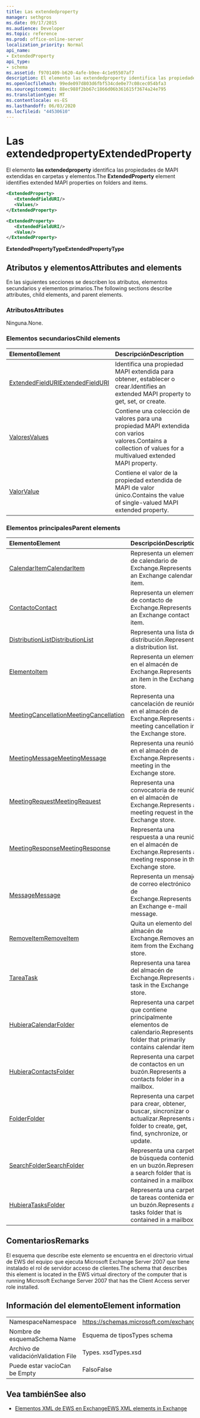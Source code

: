 ```yaml
---
title: Las extendedproperty
manager: sethgros
ms.date: 09/17/2015
ms.audience: Developer
ms.topic: reference
ms.prod: office-online-server
localization_priority: Normal
api_name:
- ExtendedProperty
api_type:
- schema
ms.assetid: f9701409-b620-4afe-b9ee-4c1e95507af7
description: El elemento las extendedproperty identifica las propiedades de MAPI extendidas en carpetas y elementos.
ms.openlocfilehash: 99ede097d803d6fbf534cde0e77c08cec054bfa3
ms.sourcegitcommit: 88ec988f2bb67c1866d06b361615f3674a24e795
ms.translationtype: MT
ms.contentlocale: es-ES
ms.lasthandoff: 06/03/2020
ms.locfileid: "44530610"
---
```

# <a name="extendedproperty"></a><span data-ttu-id="2e001-103">Las extendedproperty</span><span class="sxs-lookup"><span data-stu-id="2e001-103">ExtendedProperty</span></span>

<span data-ttu-id="2e001-104">El elemento **las extendedproperty** identifica las propiedades de MAPI extendidas en carpetas y elementos.</span><span class="sxs-lookup"><span data-stu-id="2e001-104">The **ExtendedProperty** element identifies extended MAPI properties on folders and items.</span></span> 
  
```xml
<ExtendedProperty>
   <ExtendedFieldURI/>
   <Values/>
</ExtendedProperty>
```

```xml
<ExtendedProperty>
   <ExtendedFieldURI/>
   <Value/>
</ExtendedProperty>
```

<span data-ttu-id="2e001-105">**ExtendedPropertyType**</span><span class="sxs-lookup"><span data-stu-id="2e001-105">**ExtendedPropertyType**</span></span>

## <a name="attributes-and-elements"></a><span data-ttu-id="2e001-106">Atributos y elementos</span><span class="sxs-lookup"><span data-stu-id="2e001-106">Attributes and elements</span></span>

<span data-ttu-id="2e001-107">En las siguientes secciones se describen los atributos, elementos secundarios y elementos primarios.</span><span class="sxs-lookup"><span data-stu-id="2e001-107">The following sections describe attributes, child elements, and parent elements.</span></span>
  
### <a name="attributes"></a><span data-ttu-id="2e001-108">Atributos</span><span class="sxs-lookup"><span data-stu-id="2e001-108">Attributes</span></span>

<span data-ttu-id="2e001-109">Ninguna.</span><span class="sxs-lookup"><span data-stu-id="2e001-109">None.</span></span>
  
### <a name="child-elements"></a><span data-ttu-id="2e001-110">Elementos secundarios</span><span class="sxs-lookup"><span data-stu-id="2e001-110">Child elements</span></span>

|<span data-ttu-id="2e001-111">**Elemento**</span><span class="sxs-lookup"><span data-stu-id="2e001-111">**Element**</span></span>|<span data-ttu-id="2e001-112">**Descripción**</span><span class="sxs-lookup"><span data-stu-id="2e001-112">**Description**</span></span>|
|:-----|:-----|
|[<span data-ttu-id="2e001-113">ExtendedFieldURI</span><span class="sxs-lookup"><span data-stu-id="2e001-113">ExtendedFieldURI</span></span>](extendedfielduri.md) <br/> |<span data-ttu-id="2e001-114">Identifica una propiedad MAPI extendida para obtener, establecer o crear.</span><span class="sxs-lookup"><span data-stu-id="2e001-114">Identifies an extended MAPI property to get, set, or create.</span></span>  <br/> |
|[<span data-ttu-id="2e001-115">Valores</span><span class="sxs-lookup"><span data-stu-id="2e001-115">Values</span></span>](values.md) <br/> |<span data-ttu-id="2e001-116">Contiene una colección de valores para una propiedad MAPI extendida con varios valores.</span><span class="sxs-lookup"><span data-stu-id="2e001-116">Contains a collection of values for a multivalued extended MAPI property.</span></span>  <br/> |
|[<span data-ttu-id="2e001-117">Valor</span><span class="sxs-lookup"><span data-stu-id="2e001-117">Value</span></span>](value.md) <br/> |<span data-ttu-id="2e001-118">Contiene el valor de la propiedad extendida de MAPI de valor único.</span><span class="sxs-lookup"><span data-stu-id="2e001-118">Contains the value of single-valued MAPI extended property.</span></span>  <br/> |
   
### <a name="parent-elements"></a><span data-ttu-id="2e001-119">Elementos principales</span><span class="sxs-lookup"><span data-stu-id="2e001-119">Parent elements</span></span>

|<span data-ttu-id="2e001-120">**Elemento**</span><span class="sxs-lookup"><span data-stu-id="2e001-120">**Element**</span></span>|<span data-ttu-id="2e001-121">**Descripción**</span><span class="sxs-lookup"><span data-stu-id="2e001-121">**Description**</span></span>|
|:-----|:-----|
|[<span data-ttu-id="2e001-122">CalendarItem</span><span class="sxs-lookup"><span data-stu-id="2e001-122">CalendarItem</span></span>](calendaritem.md) <br/> |<span data-ttu-id="2e001-123">Representa un elemento de calendario de Exchange.</span><span class="sxs-lookup"><span data-stu-id="2e001-123">Represents an Exchange calendar item.</span></span>  <br/> |
|[<span data-ttu-id="2e001-124">Contacto</span><span class="sxs-lookup"><span data-stu-id="2e001-124">Contact</span></span>](contact.md) <br/> |<span data-ttu-id="2e001-125">Representa un elemento de contacto de Exchange.</span><span class="sxs-lookup"><span data-stu-id="2e001-125">Represents an Exchange contact item.</span></span>  <br/> |
|[<span data-ttu-id="2e001-126">DistributionList</span><span class="sxs-lookup"><span data-stu-id="2e001-126">DistributionList</span></span>](distributionlist.md) <br/> |<span data-ttu-id="2e001-127">Representa una lista de distribución.</span><span class="sxs-lookup"><span data-stu-id="2e001-127">Represents a distribution list.</span></span>  <br/> |
|[<span data-ttu-id="2e001-128">Elemento</span><span class="sxs-lookup"><span data-stu-id="2e001-128">Item</span></span>](item.md) <br/> |<span data-ttu-id="2e001-129">Representa un elemento en el almacén de Exchange.</span><span class="sxs-lookup"><span data-stu-id="2e001-129">Represents an item in the Exchange store.</span></span>  <br/> |
|[<span data-ttu-id="2e001-130">MeetingCancellation</span><span class="sxs-lookup"><span data-stu-id="2e001-130">MeetingCancellation</span></span>](meetingcancellation.md) <br/> |<span data-ttu-id="2e001-131">Representa una cancelación de reunión en el almacén de Exchange.</span><span class="sxs-lookup"><span data-stu-id="2e001-131">Represents a meeting cancellation in the Exchange store.</span></span>  <br/> |
|[<span data-ttu-id="2e001-132">MeetingMessage</span><span class="sxs-lookup"><span data-stu-id="2e001-132">MeetingMessage</span></span>](meetingmessage.md) <br/> |<span data-ttu-id="2e001-133">Representa una reunión en el almacén de Exchange.</span><span class="sxs-lookup"><span data-stu-id="2e001-133">Represents a meeting in the Exchange store.</span></span>  <br/> |
|[<span data-ttu-id="2e001-134">MeetingRequest</span><span class="sxs-lookup"><span data-stu-id="2e001-134">MeetingRequest</span></span>](meetingrequest.md) <br/> |<span data-ttu-id="2e001-135">Representa una convocatoria de reunión en el almacén de Exchange.</span><span class="sxs-lookup"><span data-stu-id="2e001-135">Represents a meeting request in the Exchange store.</span></span>  <br/> |
|[<span data-ttu-id="2e001-136">MeetingResponse</span><span class="sxs-lookup"><span data-stu-id="2e001-136">MeetingResponse</span></span>](meetingresponse.md) <br/> |<span data-ttu-id="2e001-137">Representa una respuesta a una reunión en el almacén de Exchange.</span><span class="sxs-lookup"><span data-stu-id="2e001-137">Represents a meeting response in the Exchange store.</span></span>  <br/> |
|[<span data-ttu-id="2e001-138">Message</span><span class="sxs-lookup"><span data-stu-id="2e001-138">Message</span></span>](message-ex15websvcsotherref.md) <br/> |<span data-ttu-id="2e001-139">Representa un mensaje de correo electrónico de Exchange.</span><span class="sxs-lookup"><span data-stu-id="2e001-139">Represents an Exchange e-mail message.</span></span>  <br/> |
|[<span data-ttu-id="2e001-140">RemoveItem</span><span class="sxs-lookup"><span data-stu-id="2e001-140">RemoveItem</span></span>](removeitem.md) <br/> |<span data-ttu-id="2e001-141">Quita un elemento del almacén de Exchange.</span><span class="sxs-lookup"><span data-stu-id="2e001-141">Removes an item from the Exchange store.</span></span>  <br/> |
|[<span data-ttu-id="2e001-142">Tarea</span><span class="sxs-lookup"><span data-stu-id="2e001-142">Task</span></span>](task.md) <br/> |<span data-ttu-id="2e001-143">Representa una tarea del almacén de Exchange.</span><span class="sxs-lookup"><span data-stu-id="2e001-143">Represents a task in the Exchange store.</span></span>  <br/> |
|[<span data-ttu-id="2e001-144">Hubiera</span><span class="sxs-lookup"><span data-stu-id="2e001-144">CalendarFolder</span></span>](calendarfolder.md) <br/> |<span data-ttu-id="2e001-145">Representa una carpeta que contiene principalmente elementos de calendario.</span><span class="sxs-lookup"><span data-stu-id="2e001-145">Represents a folder that primarily contains calendar items.</span></span>  <br/> |
|[<span data-ttu-id="2e001-146">Hubiera</span><span class="sxs-lookup"><span data-stu-id="2e001-146">ContactsFolder</span></span>](contactsfolder.md) <br/> |<span data-ttu-id="2e001-147">Representa una carpeta de contactos en un buzón.</span><span class="sxs-lookup"><span data-stu-id="2e001-147">Represents a contacts folder in a mailbox.</span></span>  <br/> |
|[<span data-ttu-id="2e001-148">Folder</span><span class="sxs-lookup"><span data-stu-id="2e001-148">Folder</span></span>](folder.md) <br/> |<span data-ttu-id="2e001-149">Representa una carpeta para crear, obtener, buscar, sincronizar o actualizar.</span><span class="sxs-lookup"><span data-stu-id="2e001-149">Represents a folder to create, get, find, synchronize, or update.</span></span>  <br/> |
|[<span data-ttu-id="2e001-150">SearchFolder</span><span class="sxs-lookup"><span data-stu-id="2e001-150">SearchFolder</span></span>](searchfolder.md) <br/> |<span data-ttu-id="2e001-151">Representa una carpeta de búsqueda contenida en un buzón.</span><span class="sxs-lookup"><span data-stu-id="2e001-151">Represents a search folder that is contained in a mailbox.</span></span>  <br/> |
|[<span data-ttu-id="2e001-152">Hubiera</span><span class="sxs-lookup"><span data-stu-id="2e001-152">TasksFolder</span></span>](tasksfolder.md) <br/> |<span data-ttu-id="2e001-153">Representa una carpeta de tareas contenida en un buzón.</span><span class="sxs-lookup"><span data-stu-id="2e001-153">Represents a tasks folder that is contained in a mailbox.</span></span>  <br/> |
   
## <a name="remarks"></a><span data-ttu-id="2e001-154">Comentarios</span><span class="sxs-lookup"><span data-stu-id="2e001-154">Remarks</span></span>

<span data-ttu-id="2e001-155">El esquema que describe este elemento se encuentra en el directorio virtual de EWS del equipo que ejecuta Microsoft Exchange Server 2007 que tiene instalado el rol de servidor acceso de clientes.</span><span class="sxs-lookup"><span data-stu-id="2e001-155">The schema that describes this element is located in the EWS virtual directory of the computer that is running Microsoft Exchange Server 2007 that has the Client Access server role installed.</span></span>
  
## <a name="element-information"></a><span data-ttu-id="2e001-156">Información del elemento</span><span class="sxs-lookup"><span data-stu-id="2e001-156">Element information</span></span>

|||
|:-----|:-----|
|<span data-ttu-id="2e001-157">Namespace</span><span class="sxs-lookup"><span data-stu-id="2e001-157">Namespace</span></span>  <br/> |https://schemas.microsoft.com/exchange/services/2006/types  <br/> |
|<span data-ttu-id="2e001-158">Nombre de esquema</span><span class="sxs-lookup"><span data-stu-id="2e001-158">Schema Name</span></span>  <br/> |<span data-ttu-id="2e001-159">Esquema de tipos</span><span class="sxs-lookup"><span data-stu-id="2e001-159">Types schema</span></span>  <br/> |
|<span data-ttu-id="2e001-160">Archivo de validación</span><span class="sxs-lookup"><span data-stu-id="2e001-160">Validation File</span></span>  <br/> |<span data-ttu-id="2e001-161">Types. xsd</span><span class="sxs-lookup"><span data-stu-id="2e001-161">Types.xsd</span></span>  <br/> |
|<span data-ttu-id="2e001-162">Puede estar vacío</span><span class="sxs-lookup"><span data-stu-id="2e001-162">Can be Empty</span></span>  <br/> |<span data-ttu-id="2e001-163">Falso</span><span class="sxs-lookup"><span data-stu-id="2e001-163">False</span></span>  <br/> |
   
## <a name="see-also"></a><span data-ttu-id="2e001-164">Vea también</span><span class="sxs-lookup"><span data-stu-id="2e001-164">See also</span></span>

- [<span data-ttu-id="2e001-165">Elementos XML de EWS en Exchange</span><span class="sxs-lookup"><span data-stu-id="2e001-165">EWS XML elements in Exchange</span></span>](ews-xml-elements-in-exchange.md)


